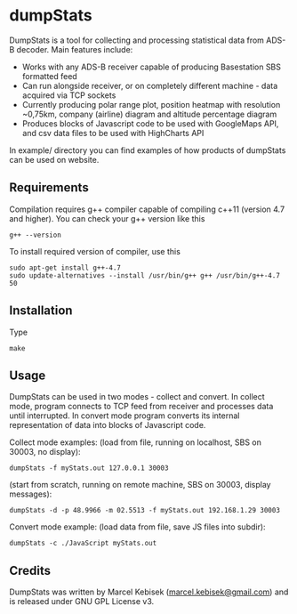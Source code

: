 # dumpStats
DumpStats is a tool for collecting and processing statistical data from ADS-B decoder.
Main features include:
* Works with any ADS-B receiver capable of producing Basestation SBS formatted feed
* Can run alongside receiver, or on completely different machine - data acquired via TCP sockets
* Currently producing polar range plot, position heatmap with resolution ~0,75km, company (airline) diagram and altitude percentage diagram
* Produces blocks of Javascript code to be used with GoogleMaps API, and csv data files to be used with HighCharts API

In example/ directory you can find examples of how products of dumpStats can be used on website.

## Requirements
Compilation requires g++ compiler capable of compiling c++11 (version 4.7 and higher).
You can check your g++ version like this
```
g++ --version
```

To install required version of compiler, use this
```
sudo apt-get install g++-4.7
sudo update-alternatives --install /usr/bin/g++ g++ /usr/bin/g++-4.7 50
```

## Installation
Type
```
make
```

## Usage
DumpStats can be used in two modes - collect and convert.
In collect mode, program connects to TCP feed from receiver and processes data until interrupted.
In convert mode program converts its internal representation of data into blocks of Javascript code.

Collect mode examples: (load from file, running on localhost, SBS on 30003, no display):
```
dumpStats -f myStats.out 127.0.0.1 30003
```

(start from scratch, running on remote machine, SBS on 30003, display messages):
```
dumpStats -d -p 48.9966 -m 02.5513 -f myStats.out 192.168.1.29 30003
```

Convert mode example: (load data from file, save JS files into subdir):
```
dumpStats -c ./JavaScript myStats.out
```

## Credits
DumpStats was written by Marcel Kebisek (marcel.kebisek@gmail.com) and is released under GNU GPL License v3.
